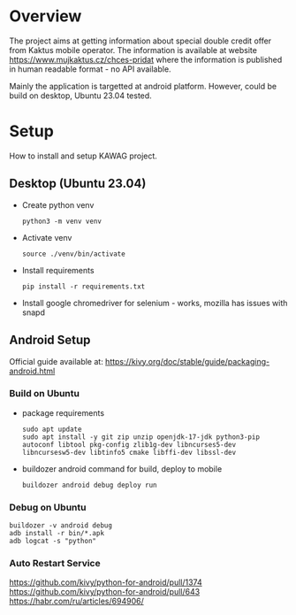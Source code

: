 # Overview

The project aims at getting information about special double credit offer from Kaktus mobile operator. The information is available at website https://www.mujkaktus.cz/chces-pridat where the information is published in human readable format - no API available.

Mainly the application is targetted at android platform. However, could be build on desktop, Ubuntu 23.04 tested. 

# Setup

How to install and setup KAWAG project.

## Desktop (Ubuntu 23.04)

* Create python venv
    ```
    python3 -m venv venv
    ```

* Activate venv
    ```
    source ./venv/bin/activate
    ```

* Install requirements

    ```
    pip install -r requirements.txt
    ```


* Install google chromedriver for selenium - works,  mozilla has issues with snapd
## Android Setup

Official guide available at:
https://kivy.org/doc/stable/guide/packaging-android.html


### Build on Ubuntu

* package requirements
    ```
    sudo apt update
    sudo apt install -y git zip unzip openjdk-17-jdk python3-pip autoconf libtool pkg-config zlib1g-dev libncurses5-dev libncursesw5-dev libtinfo5 cmake libffi-dev libssl-dev
    ```
* buildozer android command for build, deploy to mobile
    ```
    buildozer android debug deploy run
    ```

### Debug on Ubuntu

```
buildozer -v android debug
adb install -r bin/*.apk
adb logcat -s "python"
```

### Auto Restart Service

https://github.com/kivy/python-for-android/pull/1374
https://github.com/kivy/python-for-android/pull/643
https://habr.com/ru/articles/694906/